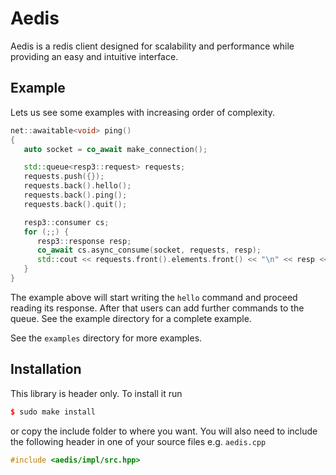 # Aedis

Aedis is a redis client designed for scalability and performance while
providing an easy and intuitive interface.

## Example

Lets us see some examples with increasing order of complexity.

```cpp
net::awaitable<void> ping()
{
   auto socket = co_await make_connection();

   std::queue<resp3::request> requests;
   requests.push({});
   requests.back().hello();
   requests.back().ping();
   requests.back().quit();

   resp3::consumer cs;
   for (;;) {
      resp3::response resp;
      co_await cs.async_consume(socket, requests, resp);
      std::cout << requests.front().elements.front() << "\n" << resp << std::endl;
   }
}
```

The example above will start writing the `hello` command and proceed
reading its response. After that users can add further commands to the
queue. See the example directory for a complete example.

See the `examples` directory for more examples.

## Installation

This library is header only. To install it run

```cpp
$ sudo make install
```

or copy the include folder to where you want.  You will also need to include
the following header in one of your source files e.g. `aedis.cpp`

```cpp
#include <aedis/impl/src.hpp>
```
